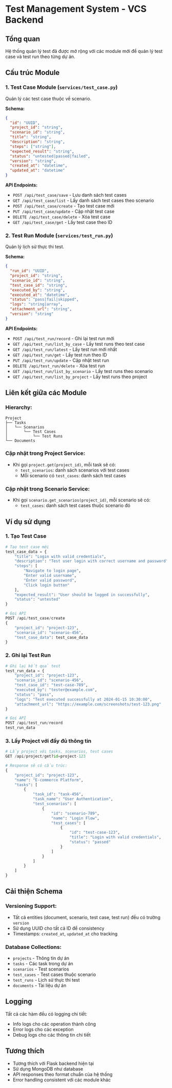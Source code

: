 # Test Management System - VCS Backend

## Tổng quan

Hệ thống quản lý test đã được mở rộng với các module mới để quản lý test case và test run theo từng dự án.

## Cấu trúc Module

### 1. Test Case Module (`services/test_case.py`)

Quản lý các test case thuộc về scenario.

**Schema:**
```json
{
  "id": "UUID",
  "project_id": "string",
  "scenario_id": "string", 
  "title": "string",
  "description": "string",
  "steps": ["string"],
  "expected_result": "string",
  "status": "untested|passed|failed",
  "version": "string",
  "created_at": "datetime",
  "updated_at": "datetime"
}
```

**API Endpoints:**
- `POST /api/test_case/save` - Lưu danh sách test cases
- `GET /api/test_case/list` - Lấy danh sách test cases theo scenario
- `POST /api/test_case/create` - Tạo test case mới
- `PUT /api/test_case/update` - Cập nhật test case
- `DELETE /api/test_case/delete` - Xóa test case
- `GET /api/test_case/get` - Lấy test case theo ID

### 2. Test Run Module (`services/test_run.py`)

Quản lý lịch sử thực thi test.

**Schema:**
```json
{
  "run_id": "UUID",
  "project_id": "string",
  "scenario_id": "string",
  "test_case_id": "string",
  "executed_by": "string",
  "executed_at": "datetime",
  "status": "pass|fail|skipped",
  "logs": "string|array",
  "attachment_url": "string",
  "version": "string"
}
```

**API Endpoints:**
- `POST /api/test_run/record` - Ghi lại test run mới
- `GET /api/test_run/list_by_case` - Lấy test runs theo test case
- `GET /api/test_run/latest` - Lấy test run mới nhất
- `GET /api/test_run/get` - Lấy test run theo ID
- `PUT /api/test_run/update` - Cập nhật test run
- `DELETE /api/test_run/delete` - Xóa test run
- `GET /api/test_run/list_by_scenario` - Lấy test runs theo scenario
- `GET /api/test_run/list_by_project` - Lấy test runs theo project

## Liên kết giữa các Module

### Hierarchy:
```
Project
├── Tasks
│   └── Scenarios
│       └── Test Cases
│           └── Test Runs
└── Documents
```

### Cập nhật trong Project Service:
- Khi gọi `project.get(project_id)`, mỗi task sẽ có:
  - `test_scenarios`: danh sách scenarios với test cases
  - Mỗi scenario có `test_cases`: danh sách test cases

### Cập nhật trong Scenario Service:
- Khi gọi `scenario.get_scenarios(project_id)`, mỗi scenario sẽ có:
  - `test_cases`: danh sách test cases thuộc scenario đó

## Ví dụ sử dụng

### 1. Tạo Test Case
```python
# Tạo test case mới
test_case_data = {
    "title": "Login with valid credentials",
    "description": "Test user login with correct username and password",
    "steps": [
        "Navigate to login page",
        "Enter valid username",
        "Enter valid password", 
        "Click login button"
    ],
    "expected_result": "User should be logged in successfully",
    "status": "untested"
}

# Gọi API
POST /api/test_case/create
{
    "project_id": "project-123",
    "scenario_id": "scenario-456", 
    "test_case_data": test_case_data
}
```

### 2. Ghi lại Test Run
```python
# Ghi lại kết quả test
test_run_data = {
    "project_id": "project-123",
    "scenario_id": "scenario-456",
    "test_case_id": "test-case-789",
    "executed_by": "tester@example.com",
    "status": "pass",
    "logs": "Test executed successfully at 2024-01-15 10:30:00",
    "attachment_url": "https://example.com/screenshots/test-123.png"
}

# Gọi API
POST /api/test_run/record
test_run_data
```

### 3. Lấy Project với đầy đủ thông tin
```python
# Lấy project với tasks, scenarios, test cases
GET /api/project/get?id=project-123

# Response sẽ có cấu trúc:
{
    "project_id": "project-123",
    "name": "E-commerce Platform",
    "tasks": [
        {
            "task_id": "task-456",
            "task_name": "User Authentication",
            "test_scenarios": [
                {
                    "id": "scenario-789",
                    "name": "Login Flow",
                    "test_cases": [
                        {
                            "id": "test-case-123",
                            "title": "Login with valid credentials",
                            "status": "passed"
                        }
                    ]
                }
            ]
        }
    ]
}
```

## Cải thiện Schema

### Versioning Support:
- Tất cả entities (document, scenario, test case, test run) đều có trường `version`
- Sử dụng UUID cho tất cả ID để consistency
- Timestamps: `created_at`, `updated_at` cho tracking

### Database Collections:
- `projects` - Thông tin dự án
- `tasks` - Các task trong dự án  
- `scenarios` - Test scenarios
- `test_cases` - Test cases thuộc scenario
- `test_runs` - Lịch sử thực thi test
- `documents` - Tài liệu dự án

## Logging

Tất cả các hàm đều có logging chi tiết:
- Info logs cho các operation thành công
- Error logs cho các exception
- Debug logs cho các thông tin chi tiết

## Tương thích

- Tương thích với Flask backend hiện tại
- Sử dụng MongoDB như database
- API responses theo format chuẩn của hệ thống
- Error handling consistent với các module khác 